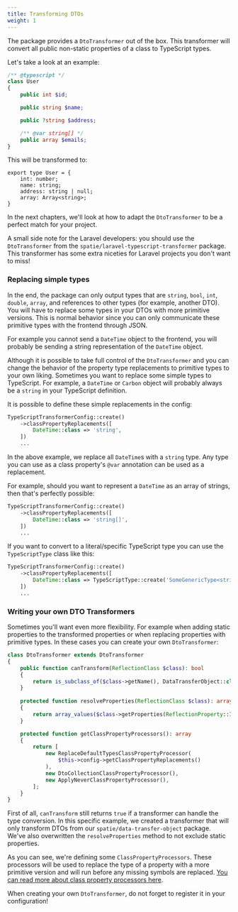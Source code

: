 ```yaml
---
title: Transforming DTOs
weight: 1
---
```


The package provides a `DtoTransformer` out of the box. This transformer will convert all public non-static properties of a class to TypeScript types. 

Let's take a look at an example:

```php
/** @typescript */
class User
{
    public int $id;

    public string $name;

    public ?string $address;

    /** @var string[] */
    public array $emails;
}
```

This will be transformed to:

```tsx
export type User = {
    int: number;
    name: string;
    address: string | null;
    array: Array<string>;
}
```

In the next chapters, we'll look at how to adapt the `DtoTransformer` to be a perfect match for your project.

A small side note for the Laravel developers: you should use the `DtoTransformer` from the `spatie/laravel-typescript-transformer` package. This transformer has some extra niceties for Laravel projects you don't want to miss!

### Replacing simple types

In the end, the package can only output types that are `string`, `bool`, `int`, `double`, `array`, and references to other types (for example, another DTO). You will have to replace some types in your DTOs with more primitive versions. This is normal behavior since you can only communicate these primitive types with the frontend through JSON.
 
For example you cannot send a `DateTime` object to the frontend, you will probably be sending a string representation of the `DateTime` object.

Although it is possible to take full control of the `DtoTransformer` and you can change the behavior of the property type replacements to primitive types to your own liking. Sometimes you want to replace some simple types to TypeScript. For example, a `DateTime` or `Carbon` object will probably always be a `string` in your TypeScript definition.

It is possible to define these simple replacements in the config:

```php
TypeScriptTransformerConfig::create()
    ->classPropertyReplacements([
        DateTime::class => 'string',
    ])
    ...
```

In the above example, we replace all `DateTime`s with a `string` type. Any type you can use as a class property's `@var` annotation can be used as a replacement. 

For example, should you want to represent a `DateTime` as an array of strings, then that's perfectly possible:
 
```php
TypeScriptTransformerConfig::create()
    ->classPropertyReplacements([
        DateTime::class => 'string[]',
    ])
    ...
```
 
If you want to convert to a literal/specific TypeScript type you can use the `TypeScriptType` class like this:

```php
TypeScriptTransformerConfig::create()
    ->classPropertyReplacements([
        DateTime::class => TypeScriptType::create('SomeGenericType<string>'),
    ])
    ...
```

### Writing your own DTO Transformers

Sometimes you'll want even more flexibility. For example when adding static properties to the transformed properties or when replacing properties with primitive types. In these cases you can create your own `DtoTransformer`:

```php
class DtoTransformer extends DtoTransformer
{
    public function canTransform(ReflectionClass $class): bool
    {
        return is_subclass_of($class->getName(), DataTransferObject::class);
    }
    
    protected function resolveProperties(ReflectionClass $class): array
    {
        return array_values($class->getProperties(ReflectionProperty::IS_PUBLIC));
    }

    protected function getClassPropertyProcessors(): array
    {
        return [
            new ReplaceDefaultTypesClassPropertyProcessor(
                $this->config->getClassPropertyReplacements()
            ),
            new DtoCollectionClassPropertyProcessor(),
            new ApplyNeverClassPropertyProcessor(),
        ];
    }
}
```

First of all, `canTransform` still returns `true` if a transformer can handle the type conversion. In this specific example, we created a transformer that will only transform DTOs from our `spatie/data-transfer-object` package. We've also overwritten the `resolveProperties` method to not exclude static properties.

As you can see, we're defining some `ClassPropertyProcessors`. These processors will be used to replace the type of a property with a more primitive version and will run before any missing symbols are replaced. [You can read more about class property processors here](https://docs.spatie.be/typescript-transformer/v1/dtos/class-property-processors/).

When creating your own `DtoTransformer`, do not forget to register it in your configuration!
